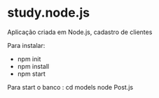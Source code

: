 # study.node.js

Aplicação criada em Node.js, cadastro de clientes 

Para instalar:
- npm init
- npm install
- npm start

Para start o banco :
cd models
node Post.js
